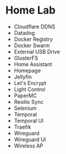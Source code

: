 # Home Lab

- Cloudflare DDNS
- Datadog
- Docker Registry
- Docker Swarm
- External USB Drive
- GlusterFS
- Home Assistant
- Homepage
- Jellyfin
- Let's Encrypt
- Light Control
- PaperMC
- Resilio Sync
- Selenium
- Temporal
- Temporal UI
- Traefik
- Wireguard
- Wireguard UI
- Wireless AP

